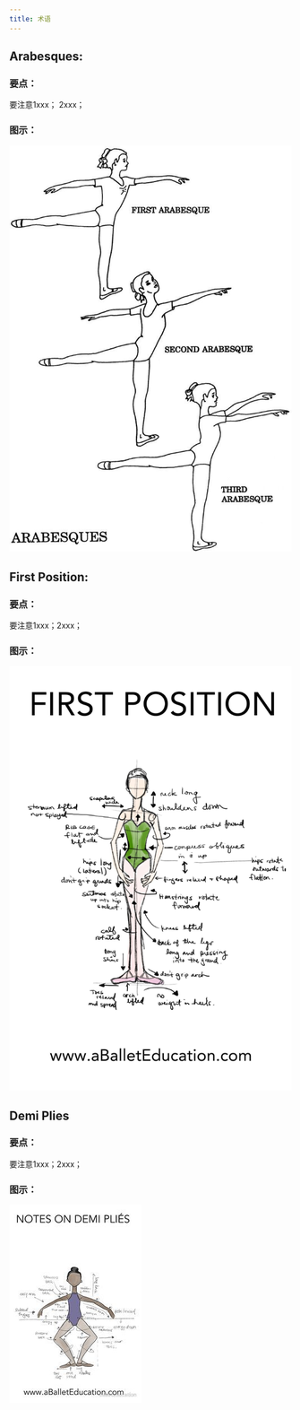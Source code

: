 ```yaml
---
title: 术语
---
```


## Arabesques:

### 要点：
要注意1xxx； 2xxx；

### 图示：

![ara](/assets/img/arabesques.jpg)


## First Position:

### 要点：
要注意1xxx；2xxx；

### 图示：

![first-p](/assets/img/first_position.jpg)

## Demi Plies

### 要点：
要注意1xxx；2xxx；

### 图示：

![demi-plies](/assets/img/demi_plie.jpg)